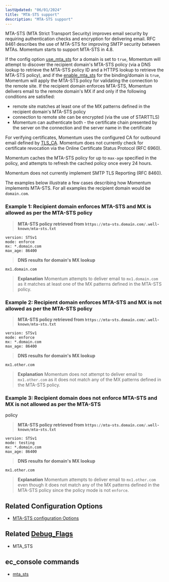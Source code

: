 ```yaml
---
lastUpdated: "06/01/2024"
title: "MTA-STS support"
description: "MTA-STS support"
---
```


MTA-STS (MTA Strict Transport Security) improves email security by requiring authentication
checks and encryption for delivering email.  RFC 8461 describes the use of MTA-STS for improving
SMTP security between MTAs. Momentum starts to support MTA-STS in 4.8.

If the config option [use_mta_sts](/momentum/4/config/mta-sts/use-mta-sts) for a domain is set to `true`,
 Momentum will attempt to discover the recipient domain's MTA-STS policy
 (via a DNS lookup to retrieve the MTA-STS policy ID and a HTTPS lookup to retrieve the
  MTA-STS policy), and if the [enable_mta_sts](/momentum/4/config/mta-sts/enable-mta-sts)
  for the binding/domain is `true`, Momentum will apply the MTA-STS policy for validating
  the connection to the remote site.
 If the recipient domain enforces MTA-STS, Momentum delivers email to the remote
 domain's MX if and only if the following conditions are satisfied:
 - remote site matches at least one of the MX patterns defined in the recipient domain's MTA-STS
   policy
 - connection to remote site can be encrypted (via the use of STARTTLS)
 - Momentum can authenticate both - the certificate chain presented by the server on the connection
   and the server name in the certificate

For verifying certificates, Momentum uses the configured CA for outbound email defined by
 [TLS_CA](/momentum/4/config/tls-ca).
 Momentum does not currently check for certificate revocation via the Online Certificate Status
Protocol (RFC 6960).

Momentum caches the MTA-STS policy for up to `max-age` specified in the policy, and attempts to
refresh the cached policy once every 24 hours.

Momentum does not currently implement SMTP TLS Reporting (RFC 8460).

The examples below illustrate a few cases describing how Momentum implements MTA-STS.
For all examples the recipient domain would be `domain.com`.

### Example 1: Recipient domain enforces MTA-STS and MX is allowed as per the MTA-STS policy

> **MTA-STS policy retrieved from `https://mta-sts.domain.com/.well-known/mta-sts.txt`**
```
version: STSv1
mode: enforce
mx: *.domain.com
max_age: 86400
```
> **DNS results for domain's MX lookup**
```
mx1.domain.com
```
> **Explanation**
> Momentum attempts to deliver email to `mx1.domain.com` as it matches at least one of the
MX patterns defined in the MTA-STS policy.

### Example 2: Recipient domain enforces MTA-STS and MX is not allowed as per the MTA-STS policy

> **MTA-STS policy retrieved from `https://mta-sts.domain.com/.well-known/mta-sts.txt`**
```
version: STSv1
mode: enforce
mx: *.domain.com
max_age: 86400
```
> **DNS results for domain's MX lookup**
```
mx1.other.com
```
> **Explanation**
> Momentum does not attempt to deliver email to `mx1.other.com` as it does not match any of the
MX patterns defined in the MTA-STS policy.

### Example 3: Recipient domain does not enforce MTA-STS and MX is not allowed as per the MTA-STS
policy

> **MTA-STS policy retrieved from `https://mta-sts.domain.com/.well-known/mta-sts.txt`**
```
version: STSv1
mode: testing
mx: *.domain.com
max_age: 86400
```
> **DNS results for domain's MX lookup**
```
mx1.other.com
```
> **Explanation**
> Momentum attempts to deliver email to `mx1.other.com` even though it does not match any of the
MX patterns defined in the MTA-STS policy since the policy mode is not `enforce`.


## Related Configuration Options
- [MTA-STS configuration Options](/momentum/4/config/mta-sts/index)


## Related [Debug_Flags](/momentum/4/config/ref-debug-flags)
- MTA_STS


## ec_console commands
- [mta_sts](/momentum/4/console-commands/mta-sts)

